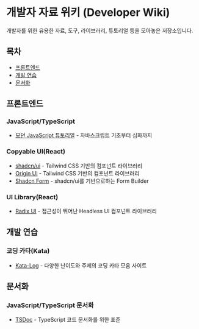 # 개발자 자료 위키 (Developer Wiki)

개발자를 위한 유용한 자료, 도구, 라이브러리, 튜토리얼 등을 모아놓은 저장소입니다.

## 목차

- [프론트엔드](#프론트엔드)
- [개발 연습](#개발-연습)
- [문서화](#문서화)

## 프론트엔드

### JavaScript/TypeScript
- [모던 JavaScript 튜토리얼](https://ko.javascript.info/) - 자바스크립트 기초부터 심화까지

### Copyable UI(React)
- [shadcn/ui](https://ui.shadcn.com/) - Tailwind CSS 기반의 컴포넌트 라이브러리
- [Origin UI](https://originui.com/) - Tailwind CSS 기반의 컴포넌트 라이브러리
- [Shadcn Form](https://www.shadcn-form.com/) - shadcn/ui를 기반으로하는 Form Builder

### UI Library(React)
- [Radix UI](https://www.radix-ui.com/) - 접근성이 뛰어난 Headless UI 컴포넌트 라이브러리

## 개발 연습

### 코딩 카타(Kata)
- [Kata-Log](https://kata-log.rocks/) - 다양한 난이도와 주제의 코딩 카타 모음 사이트

## 문서화

### JavaScript/TypeScript 문서화
- [TSDoc](https://tsdoc.org/) - TypeScript 코드 문서화를 위한 표준
